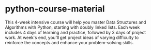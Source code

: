 # python-course-material
This 4-week intensive course will help you master Data Structures and Algorithms with Python, starting with doubly linked lists. Each week includes 4 days of learning and practice, followed by 3 days of project work. At week's end, you'll get project ideas of varying difficulty to reinforce the concepts and enhance your problem-solving skills.

